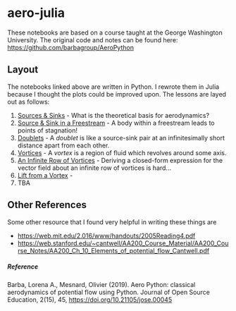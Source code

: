 # aero-julia

These notebooks are based on a course taught at the George Washington University. The original code and notes can be found here:
https://github.com/barbagroup/AeroPython


## Layout 

The notebooks linked above are written in Python. I rewrote them in Julia because I thought the plots could be improved upon. The lessons are layed out as follows:

1. [Sources & Sinks](https://nbviewer.org/github/sdawley1/aero-julia/blob/master/01_Sources_and_Sinks.ipynb) - What is the theoretical basis for aerodynamics?
2. [Source & Sink in a Freestream](https://nbviewer.org/github/sdawley1/aero-julia/blob/master/02_Sources_Sinks_Freestreams.ipynb) - A body within a freestream leads to points of stagnation!
3. [Doublets](https://nbviewer.org/github/sdawley1/aero-julia/blob/master/03_Doublets.ipynb) - A *doublet* is like a source-sink pair at an infinitesimally short distance apart from each other.
4. [Vortices](https://nbviewer.org/github/sdawley1/aero-julia/blob/master/04_Vortex.ipynb) - A *vortex* is a region of fluid which revolves around some axis.
5. [An Infinite Row of Vortices](https://nbviewer.org/github/sdawley1/aero-julia/blob/master/05_Infinite_Row_of_Vortices.ipynb) - Deriving a closed-form expression for the vector field about an infinite row of vortices is hard...
6. [Lift from a Vortex](https://nbviewer.org/github/sdawley1/aero-julia/blob/master/06_Vortex_Lift.ipynb) - 
7. TBA

## Other References

Some other resource that I found very helpful in writing these things are 
* https://web.mit.edu/2.016/www/handouts/2005Reading4.pdf
* https://web.stanford.edu/~cantwell/AA200_Course_Material/AA200_Course_Notes/AA200_Ch_10_Elements_of_potential_flow_Cantwell.pdf

##### Reference
Barba, Lorena A., Mesnard, Olivier (2019). Aero Python: classical aerodynamics of potential flow using Python. Journal of Open Source Education, 2(15), 45, https://doi.org/10.21105/jose.00045

